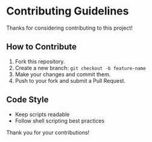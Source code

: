 # Contributing Guidelines

Thanks for considering contributing to this project!

## How to Contribute
1. Fork this repository.
2. Create a new branch: `git checkout -b feature-name`
3. Make your changes and commit them.
4. Push to your fork and submit a Pull Request.

## Code Style
- Keep scripts readable
- Follow shell scripting best practices

Thank you for your contributions!
